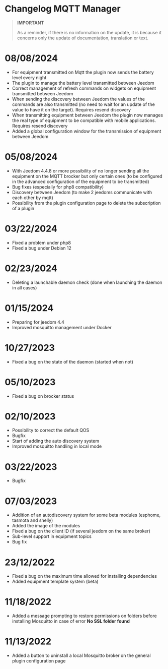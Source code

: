 # Changelog MQTT Manager

>**IMPORTANT**
>
>As a reminder, if there is no information on the update, it is because it concerns only the update of documentation, translation or text.

# 08/08/2024

- For equipment transmitted on Mqtt the plugin now sends the battery level every night
- The plugin to manage the battery level transmitted between Jeedom
- Correct management of refresh commands on widgets on equipment transmitted between Jeedom
- When sending the discovery between Jeedom the values of the commands are also transmitted (no need to wait for an update of the value to have it on the target). Requires resend discovery
- When transmitting equipment between Jeedom the plugin now manages the real type of equipment to be compatible with mobile applications. Requires resend discovery
- Added a global configuration window for the transmission of equipment between Jeedom

# 05/08/2024

- With Jeedom 4.4.8 or more possibility of no longer sending all the equipment on the MQTT brocker but only certain ones (to be configured in the advanced configuration of the equipment to be transmitted)
- Bug fixes (especially for php8 compatibility)
- Discovery between Jeedom (to make 2 jeedoms communicate with each other by mqtt)
- Possibility from the plugin configuration page to delete the subscription of a plugin

# 03/22/2024

- Fixed a problem under php8
- Fixed a bug under Debian 12

# 02/23/2024

- Deleting a launchable daemon check (done when launching the daemon in all cases)

# 01/15/2024

- Preparing for jeedom 4.4
- Improved mosquitto management under Docker

# 10/27/2023

- Fixed a bug on the state of the daemon (started when not)

# 05/10/2023

- Fixed a bug on brocker status

# 02/10/2023

- Possibility to correct the default QOS
- Bugfix
- Start of adding the auto discovery system
- Improved mosquitto handling in local mode

# 03/22/2023

- Bugfix

# 07/03/2023

- Addition of an autodiscovery system for some beta modules (esphome, tasmota and shelly)
- Added the image of the modules
- Fixed a bug on the client ID (if several jeedom on the same broker)
- Sub-level support in equipment topics
- Bug fix

# 23/12/2022

- Fixed a bug on the maximum time allowed for installing dependencies
- Added equipment template system (beta)

# 11/18/2022

- Added a message prompting to restore permissions on folders before installing Mosquitto in case of error **No SSL folder found**

# 11/13/2022

- Added a button to uninstall a local Mosquitto broker on the general plugin configuration page

